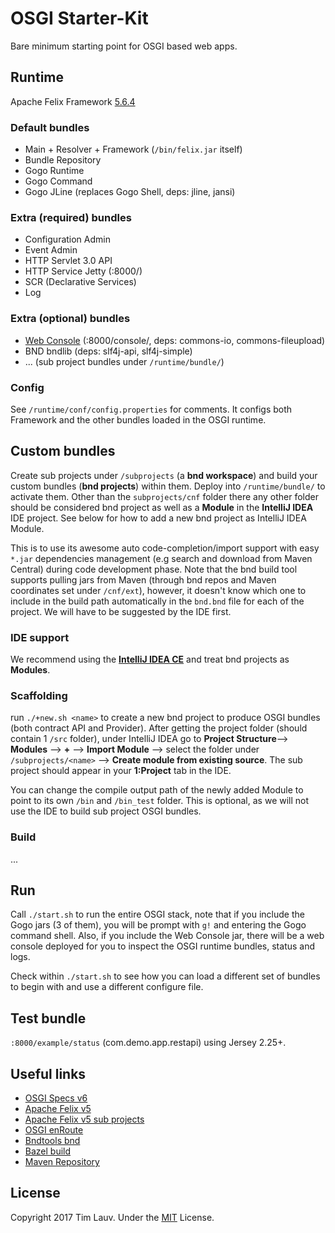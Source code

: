 # OSGI Starter-Kit
Bare minimum starting point for OSGI based web apps.


## Runtime
Apache Felix Framework [5.6.4](http://felix.apache.org/downloads.cgi)


### Default bundles
- Main + Resolver + Framework (`/bin/felix.jar` itself)
- Bundle Repository
- Gogo Runtime
- Gogo Command
- Gogo JLine (replaces Gogo Shell, deps: jline, jansi)

### Extra (required) bundles
- Configuration Admin
- Event Admin
- HTTP Servlet 3.0 API
- HTTP Service Jetty (:8000/)
- SCR (Declarative Services)
- Log

### Extra (optional) bundles
- [Web Console](http://felix.apache.org/documentation/subprojects/apache-felix-web-console.html#configuration) (:8000/console/, deps: commons-io, commons-fileupload)
- BND bndlib (deps: slf4j-api, slf4j-simple)
- ... (sub project bundles under `/runtime/bundle/`)

### Config
See `/runtime/conf/config.properties` for comments. It configs both Framework and the other bundles loaded in the OSGI runtime.


## Custom bundles
Create sub projects under `/subprojects` (a **bnd workspace**) and build your custom bundles (**bnd projects**) within them. Deploy into `/runtime/bundle/` to activate them. Other than the `subprojects/cnf` folder there any other folder should be considered bnd project as well as a **Module** in the **IntelliJ IDEA** IDE project. See below for how to add a new bnd project as IntelliJ IDEA Module. 

This is to use its awesome auto code-completion/import support with easy `*.jar` dependencies management (e.g search and download from Maven Central) during code development phase. Note that the bnd build tool supports pulling jars from Maven (through bnd repos and Maven coordinates set under `/cnf/ext`), however, it doesn't know which one to include in the build path automatically in the `bnd.bnd` file for each of the project. We will have to be suggested by the IDE first.

### IDE support
We recommend using the [**IntelliJ IDEA CE**](https://www.jetbrains.com/idea/download/) and treat bnd projects as **Modules**.

### Scaffolding
run `./+new.sh <name>` to create a new bnd project to produce OSGI bundles (both contract API and Provider). After getting the project folder (should contain 1 `/src` folder), under IntelliJ IDEA go to **Project Structure**--> **Modules** --> **+** --> **Import Module** --> select the folder under `/subprojects/<name>` --> **Create module from existing source**. The sub project should appear in your **1:Project** tab in the IDE.

You can change the compile output path of the newly added Module to point to its own `/bin` and `/bin_test` folder. This is optional, as we will not use the IDE to build sub project OSGI bundles. 

### Build
...


## Run
Call `./start.sh` to run the entire OSGI stack, note that if you include the Gogo jars (3 of them), you will be prompt with `g!` and entering the Gogo command shell. Also, if you include the Web Console jar, there will be a web console deployed for you to inspect the OSGI runtime bundles, status and logs.

Check within `./start.sh` to see how you can load a different set of bundles to begin with and use a different configure file.


## Test bundle
`:8000/example/status` (com.demo.app.restapi) using Jersey 2.25+.


## Useful links
- [OSGI Specs v6](https://www.osgi.org/developer/specifications/)
- [Apache Felix v5](http://felix.apache.org/documentation.html)
- [Apache Felix v5 sub projects](http://felix.apache.org/documentation/subprojects.html)
- [OSGI enRoute](http://enroute.osgi.org/)
- [Bndtools bnd](http://bnd.bndtools.org/chapters/150-build.html)
- [Bazel build](https://bazel.build/versions/master/docs/external.html)
- [Maven Repository](https://mvnrepository.com/)


## License
Copyright 2017 Tim Lauv. 
Under the [MIT](http://opensource.org/licenses/MIT) License.
